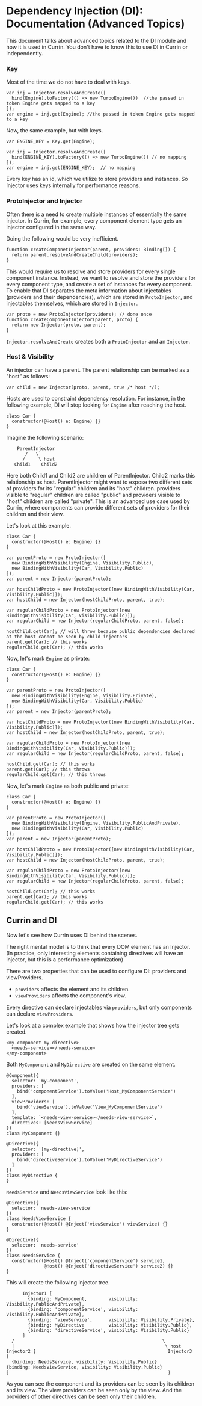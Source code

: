 # Dependency Injection (DI): Documentation (Advanced Topics)

This document talks about advanced topics related to the DI module and how it is used in Currin. You don't have to know this to use DI in Currin or independently.

### Key

Most of the time we do not have to deal with keys.

```
var inj = Injector.resolveAndCreate([
  bind(Engine).toFactory(() => new TurboEngine())  //the passed in token Engine gets mapped to a key
]);
var engine = inj.get(Engine); //the passed in token Engine gets mapped to a key
```

Now, the same example, but with keys.

```
var ENGINE_KEY = Key.get(Engine);

var inj = Injector.resolveAndCreate([
  bind(ENGINE_KEY).toFactory(() => new TurboEngine()) // no mapping
]);
var engine = inj.get(ENGINE_KEY);  // no mapping
```

Every key has an id, which we utilize to store providers and instances. So Injector uses keys internally for performance reasons.

### ProtoInjector and Injector

Often there is a need to create multiple instances of essentially the same injector. In Currin, for example, every component element type gets an injector configured in the same way.

Doing the following would be very inefficient.

```
function createComponetInjector(parent, providers: Binding[]) {
  return parent.resolveAndCreateChild(providers);
}
```

This would require us to resolve and store providers for every single component instance. Instead, we want to resolve and store the providers for every component type, and create a set of instances for every component. To enable that DI separates the meta information about injectables (providers and their dependencies), which are stored in `ProtoInjector`, and injectables themselves, which are stored in `Injector`.

```
var proto = new ProtoInjector(providers); // done once
function createComponentInjector(parent, proto) {
  return new Injector(proto, parent);
}
```

`Injector.resolveAndCreate` creates both a `ProtoInjector` and an `Injector`.

### Host & Visibility

An injector can have a parent. The parent relationship can be marked as a "host" as follows:

```
var child = new Injector(proto, parent, true /* host */);
```

Hosts are used to constraint dependency resolution. For instance, in the following example, DI will stop looking for `Engine` after reaching the host.

```
class Car {
  constructor(@Host() e: Engine) {}
}
```

Imagine the following scenario:

```
    ParentInjector
       /   \
      /     \ host
   Child1    Child2
```

Here both Child1 and Child2 are children of ParentInjector. Child2 marks this relationship as host. ParentInjector might want to expose two different sets of providers for its "regular" children and its "host" children. providers visible to "regular" children are called "public" and providers visible to "host" children are called "private". This is an advanced use case used by Currin, where components can provide different sets of providers for their children and their view.

Let's look at this example.

```
class Car {
  constructor(@Host() e: Engine) {}
}

var parentProto = new ProtoInjector([
  new BindingWithVisibility(Engine, Visibility.Public),
  new BindingWithVisibility(Car, Visibility.Public)
]);
var parent = new Injector(parentProto);

var hostChildProto = new ProtoInjector([new BindingWithVisibility(Car, Visibility.Public)]);
var hostChild = new Injector(hostChildProto, parent, true);

var regularChildProto = new ProtoInjector([new BindingWithVisibility(Car, Visibility.Public)]);
var regularChild = new Injector(regularChildProto, parent, false);

hostChild.get(Car); // will throw because public dependencies declared at the host cannot be seen by child injectors
parent.get(Car); // this works
regularChild.get(Car); // this works
```

Now, let's mark `Engine` as private:

```
class Car {
  constructor(@Host() e: Engine) {}
}

var parentProto = new ProtoInjector([
  new BindingWithVisibility(Engine, Visibility.Private),
  new BindingWithVisibility(Car, Visibility.Public)
]);
var parent = new Injector(parentProto);

var hostChildProto = new ProtoInjector([new BindingWithVisibility(Car, Visibility.Public)]);
var hostChild = new Injector(hostChildProto, parent, true);

var regularChildProto = new ProtoInjector([new BindingWithVisibility(Car, Visibility.Public)]);
var regularChild = new Injector(regularChildProto, parent, false);

hostChild.get(Car); // this works
parent.get(Car); // this throws
regularChild.get(Car); // this throws
```

Now, let's mark `Engine` as both public and private:

```
class Car {
  constructor(@Host() e: Engine) {}
}

var parentProto = new ProtoInjector([
  new BindingWithVisibility(Engine, Visibility.PublicAndPrivate),
  new BindingWithVisibility(Car, Visibility.Public)
]);
var parent = new Injector(parentProto);

var hostChildProto = new ProtoInjector([new BindingWithVisibility(Car, Visibility.Public)]);
var hostChild = new Injector(hostChildProto, parent, true);

var regularChildProto = new ProtoInjector([new BindingWithVisibility(Car, Visibility.Public)]);
var regularChild = new Injector(regularChildProto, parent, false);

hostChild.get(Car); // this works
parent.get(Car); // this works
regularChild.get(Car); // this works
```

## Currin and DI

Now let's see how Currin uses DI behind the scenes.

The right mental model is to think that every DOM element has an Injector. (In practice, only interesting elements containing directives will have an injector, but this is a performance optimization)

There are two properties that can be used to configure DI: providers and viewProviders.

- `providers` affects the element and its children.
- `viewProviders` affects the component's view.

Every directive can declare injectables via `providers`, but only components can declare `viewProviders`.

Let's look at a complex example that shows how the injector tree gets created.

```
<my-component my-directive>
  <needs-service></needs-service>
</my-component>
```

Both `MyComponent` and `MyDirective` are created on the same element.

```
@Component({
  selector: 'my-component',
  providers: [
    bind('componentService').toValue('Host_MyComponentService')
  ],
  viewProviders: [
    bind('viewService').toValue('View_MyComponentService')
  ],
  template: `<needs-view-service></needs-view-service>`,
  directives: [NeedsViewService]
})
class MyComponent {}

@Directive({
  selector: '[my-directive]',
  providers: [
    bind('directiveService').toValue('MyDirectiveService')
  ]
})
class MyDirective {
}
```

`NeedsService` and `NeedsViewService` look like this:

```
@Directive({
  selector: 'needs-view-service'
})
class NeedsViewService {
  constructor(@Host() @Inject('viewService') viewService) {}
}

@Directive({
  selector: 'needs-service'
})
class NeedsService {
  constructor(@Host() @Inject('componentService') service1,
              @Host() @Inject('directiveService') service2) {}
}
```

This will create the following injector tree.

```
      Injector1 [
        {binding: MyComponent,        visibility: Visibility.PublicAndPrivate},
        {binding: 'componentService', visibility: Visibility.PublicAndPrivate},
        {binding: 'viewService',      visibility: Visibility.Private},
        {binding: MyDirective         visibility: Visibility.Public},
        {binding: 'directiveService', visibility: Visibility.Public}
      ]
  /                                                       \
  |                                                        \ host
Injector2 [                                                 Injector3 [
  {binding: NeedsService, visibility: Visibility.Public}           {binding: NeedsViewService, visibility: Visibility.Public}
]                                                           ]
```

As you can see the component and its providers can be seen by its children and its view. The view providers can be seen only by the view. And the providers of other directives can be seen only their children.

